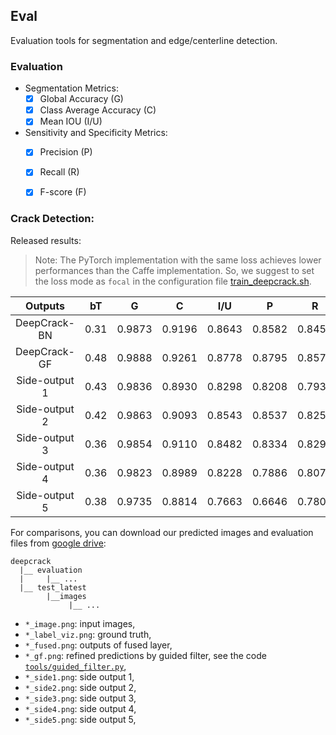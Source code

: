## Eval

Evaluation tools for segmentation and edge/centerline detection.

### Evaluation

 - Segmentation Metrics:
   - [x] Global Accuracy (G)
   - [x] Class Average Accuracy (C)
   - [x] Mean IOU (I/U)

 - Sensitivity and Specificity Metrics:
   - [x] Precision (P)
   - [x] Recall (R)
   - [x] F-score (F)


### Crack Detection:

Released results:

 > Note: The PyTorch implementation with the same loss achieves lower performances than the Caffe implementation. So, we suggest to set the loss mode as `focal` in the configuration file [train_deepcrack.sh](../scripts/train_deepcrack.sh#L12). 

|Outputs|bT|G|C|I/U|P|R|F|
|:----:|:----:|:----:|:----:|:----:|:----:|:----:|:----:|
|DeepCrack-BN|0.31|0.9873|0.9196|0.8643|0.8582|0.8456|0.8518|
|DeepCrack-GF|0.48|0.9888|0.9261|0.8778|0.8795|0.8575|0.8684|
|Side-output 1|0.43|0.9836|0.8930|0.8298|0.8208|0.7939|0.8071|
|Side-output 2|0.42|0.9863|0.9093|0.8543|0.8537|0.8250|0.8391|
|Side-output 3|0.36|0.9854|0.9110|0.8482|0.8334|0.8295|0.8315|
|Side-output 4|0.36|0.9823|0.8989|0.8228|0.7886|0.8077|0.7980|
|Side-output 5|0.38|0.9735|0.8814|0.7663|0.6646|0.7807|0.7180|

For comparisons, you can download our predicted images and evaluation files from [google drive](https://drive.google.com/open?id=1lHm75RoJ5bbk0njKY0Bx-swn9n3fjVIf):

```
deepcrack
  |__ evaluation
  |     |__ ...
  |__ test_latest
        |__images
             |__ ...
```

 - `*_image.png`: input images,
 - `*_label_viz.png`: ground truth,
 - `*_fused.png`: outputs of fused layer,
 - `*_gf.png`: refined predictions by guided filter, see the code [`tools/guided_filter.py`](../tools/guided_filter.py),
 - `*_side1.png`: side output 1,
 - `*_side2.png`: side output 2,
 - `*_side3.png`: side output 3,
 - `*_side4.png`: side output 4,
 - `*_side5.png`: side output 5,

